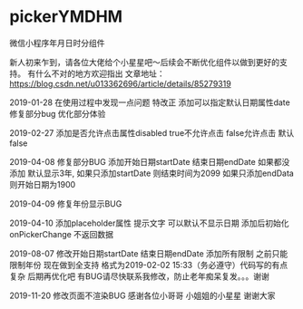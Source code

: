 # pickerYMDHM
微信小程序年月日时分组件

新人初来乍到，请各位大佬给个小星星吧〜后续会不断优化组件以做到更好的支持。
有什么不对的地方欢迎指出
文章地址：https://blog.csdn.net/u013362696/article/details/85279319

2019-01-28 在使用过程中发现一点问题 特改正 
添加可以指定默认日期属性date 修复部分bug 优化部分体验

2019-02-27 添加是否允许点击属性disabled true不允许点击 false允许点击 默认false

2019-04-08 修复部分BUG 添加开始日期startDate 结束日期endDate 如果都没添加 默认显示3年, 如果只添加startDate 则结束时间为2099 如果只添加endData 则开始日期为1900 

2019-04-09 修复年份显示BUG

2019-04-10 添加placeholder属性 提示文字 可以默认不显示日期 添加后初始化onPickerChange 不返回数据

2019-08-07 修改开始日期startDate 结束日期endDate 添加所有限制 之前只能限制年份 现在做到全支持 格式为2019-02-02 15:33（务必遵守）代码写的有点复杂 后期再优化吧 有BUG请尽快联系我修改，防止老年痴呆复发。。。谢谢

2019-11-20 修改页面不渲染BUG
感谢各位小哥哥 小姐姐的小星星 谢谢大家


